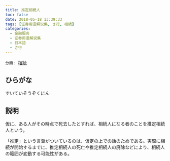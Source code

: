 ```yaml
---
title: 推定相続人
toc: false
date: 2018-05-18 13:39:33
tags: [证券用语解说集, さ行, 相続]
categories:
  - 金融服务
  - 证券用语解说集
  - 日本語
  - さ行
---
```


`分類：` [相続](/tags/相続/)

## ひらがな

すいていそうぞくにん

## 説明

仮に、ある人がその時点で死去したとすれば、相続人になる者のことを推定相続人という。

「推定」という言葉がついているのは、仮定の上での話のためである。実際に相続が開始するまでに、推定相続人の死亡や推定相続人の廃除などにより、相続人の範囲が変動する可能性がある。
